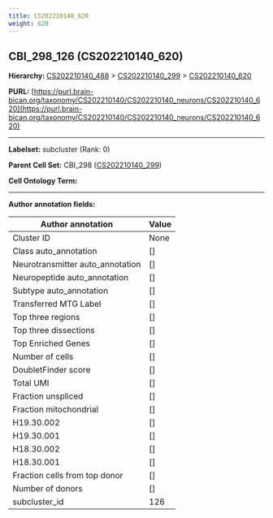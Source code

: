 ```yaml
---
title: CS202210140_620
weight: 620
---
```

## CBI_298_126 (CS202210140_620)
<b>Hierarchy: </b>
[CS202210140_488](../CS202210140_488) >
[CS202210140_299](../CS202210140_299) >
[CS202210140_620](../CS202210140_620)

**PURL:** [https://purl.brain-bican.org/taxonomy/CS202210140/CS202210140_neurons/CS202210140_620](https://purl.brain-bican.org/taxonomy/CS202210140/CS202210140_neurons/CS202210140_620)

---


**Labelset:** subcluster (Rank: 0)

**Parent Cell Set:** CBI_298 ([CS202210140_299](../CS202210140_299))



**Cell Ontology Term:** 

[MARKER GENES.]: #


---

[TRANSFERRED ANNOTATIONS.]: #


[AUTHOR ANNOTATION FIELDS.]: #


**Author annotation fields:**

| Author annotation | Value |
|-------------------|-------|
|Cluster ID|None|
|Class auto_annotation|[]|
|Neurotransmitter auto_annotation|[]|
|Neuropeptide auto_annotation|[]|
|Subtype auto_annotation|[]|
|Transferred MTG Label|[]|
|Top three regions|[]|
|Top three dissections|[]|
|Top Enriched Genes|[]|
|Number of cells|[]|
|DoubletFinder score|[]|
|Total UMI|[]|
|Fraction unspliced|[]|
|Fraction mitochondrial|[]|
|H19.30.002|[]|
|H19.30.001|[]|
|H18.30.002|[]|
|H18.30.001|[]|
|Fraction cells from top donor|[]|
|Number of donors|[]|
|subcluster_id|126|
